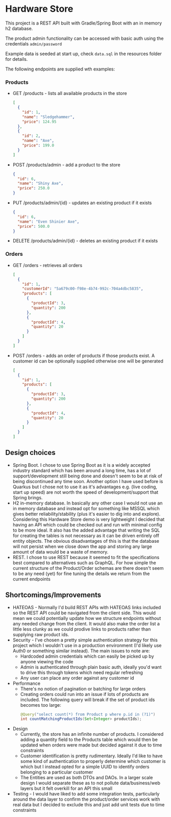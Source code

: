 # Hardware Store
This project is a REST API built with Gradle/Spring Boot with an in memory h2 database.

The product admin functionality can be accessed with basic auth using the credentials `admin/password`

Example data is seeded at start up, check `data.sql` in the resources folder for details.

The following endpoints are supplied wth examples:
### Products
* GET /products - lists all available products in the store
  ```json
  [
    {
      "id": 1,
      "name": "Sledgehammer",
      "price": 124.95
    },
    {
      "id": 2,
      "name": "Axe",
      "price": 199.0
    }
  ]
  ```
* POST /products/admin - add a product to the store
  ```json
  {
    "id": 6,
    "name": "Shiny Axe",
    "price": 250.0
  }
  ```
* PUT /products/admin/{id} - updates an existing product if it exists
  ```json
  {
    "id": 6,
    "name": "Even Shinier Axe",
    "price": 500.0
  }
  ```
* DELETE /products/admin/{id} - deletes an existing product if it exists
### Orders
* GET /orders - retrieves all orders
  ```json
  [
    {
      "id": 1,
      "customerId": "5a679c00-f98e-4b74-992c-704a4dbc5835",
      "products": [
        {
          "productId": 3,
          "quantity": 200
        },
        {
          "productId": 4,
          "quantity": 20
        }
      ]
    }
  ]
  ```
* POST /orders - adds an order of products if those products exist. A customer id can be optionally supplied otherwise one will be generated
  ```json
  [
    {
      "id": 1,
      "products": [
        {
          "productId": 3,
          "quantity": 200
        },
        {
          "productId": 4,
          "quantity": 20
        }
      ]
    }
  ]
  ```

## Design choices
* Spring Boot. I chose to use Spring Boot as it is  a widely accepted industry standard which has been around a long time, has a lot of support/development still being done and doesn't seem to be at risk of being discontinued any time soon. Another option I have used before is Quarkus but I chose not to use it as it's advantages e.g. (live coding, start up speed) are not worth the speed of development/support that Spring brings.
* H2 in-memory database. In basically any other case I would not use an in memory database and instead opt for something like MSSQL which gives better reliability/stability (plus it's easier to dig into and explore). Considering this Hardware Store demo is very lightweight I decided that having an API which could be checked out and run with minimal config to be more ideal. It also has the added advantage that writing the SQL for creating the tables is not necessary as it can be driven entirely off entity objects. The obvious disadvantages of this is that the database will not persist when we close down the app and storing any large amount of data would be a waste of memory.
* REST. I chose to use REST because it seemed to fit the specifications best compared to alternatives such as GraphQL. For how simple the current structure of the Product/Order schemas are there doesn't seem to be any need (yet) for fine tuning the details we return from the current endpoints

## Shortcomings/Improvements
* HATEOAS - Normally I'd build REST APIs with HATEOAS links included so the REST API could be navigated from the client side. This would mean we could potentially update how we structure endpoints without any needed change from the client. It would also make the order list a little less clunky as we could prodive links to products rather than supplying raw product ids.
* Security - I've chosen a pretty simple authentication strategy for this project which I wouldn't use in a production environment (I'd likely use Auth0 or something similar instead). The main issues to note are:
  * Hardcoded admin credentials which can easily be picked up by anyone viewing the code
  * Admin is authenticated through plain basic auth, ideally you'd want to drive this through tokens which need regular refreshing
  * Any user can place any order against any customer id
* Performance
  * There's no notion of pagination or batching for large orders
  * Creating orders could run into an issue if lots of products are included. The following query will break if the set of product ids becomes too large:
    ```java
    @Query("select count(*) from Product p where p.id in (?1)")
    int countMatchingProductIds(Set<Integer> productIds);
    ```
* Design
  * Currently, the store has an infinite number of products. I considered adding a quantity field to the Products table which would then be updated when orders were made but decided against it due to time constraints
  * Customer identification is pretty rudimentary. Ideally I'd like to have some kind of authentication to properly determine which customer is which but I instead opted for a simple UUID to identify orders belonging to a particular customer
  * The Entities are used as both DTOs and DAOs. In a larger scale design I would separate these as to not pollute data/business/web layers but it felt overkill for an API this small
* Testing - I would have liked to add some integration tests, particularly around the data layer to confirm the product/order services work with real data but I decided to exclude this and just add unit tests due to time constraints
